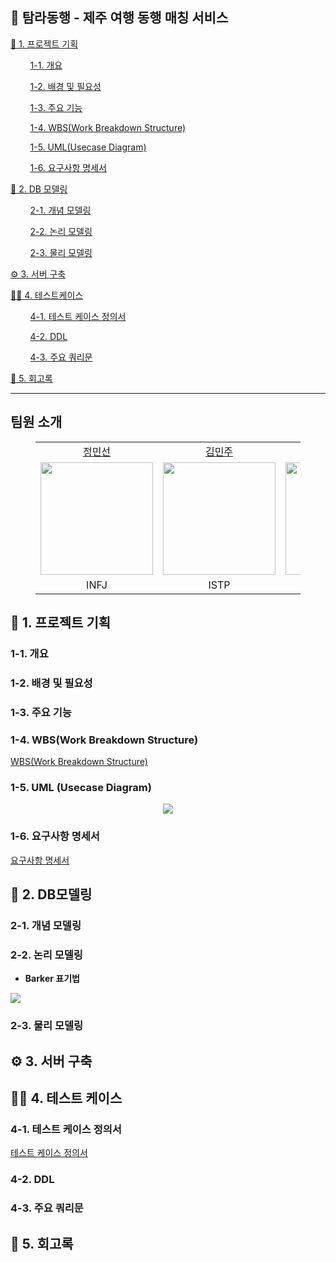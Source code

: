 ## 🍊 탐라동행 - 제주 여행 동행 매칭 서비스

<a href="#1">📁 1. 프로젝트 기획</a>
  
  &nbsp;&nbsp;&nbsp;&nbsp;&nbsp;&nbsp;&nbsp;&nbsp;<a href="#1-1">1-1. 개요</a>

  &nbsp;&nbsp;&nbsp;&nbsp;&nbsp;&nbsp;&nbsp;&nbsp;<a href="#1-2">1-2. 배경 및 필요성</a>

  &nbsp;&nbsp;&nbsp;&nbsp;&nbsp;&nbsp;&nbsp;&nbsp;<a href="#1-3">1-3. 주요 기능</a>

  &nbsp;&nbsp;&nbsp;&nbsp;&nbsp;&nbsp;&nbsp;&nbsp;<a href="#1-4">1-4. WBS(Work Breakdown Structure)</a>

  &nbsp;&nbsp;&nbsp;&nbsp;&nbsp;&nbsp;&nbsp;&nbsp;<a href="#1-5">1-5. UML(Usecase Diagram)</a>

  &nbsp;&nbsp;&nbsp;&nbsp;&nbsp;&nbsp;&nbsp;&nbsp;<a href="#1-6">1-6. 요구사항 명세서 </a>

<a href="#2">🔎 2. DB 모델링</a>

  &nbsp;&nbsp;&nbsp;&nbsp;&nbsp;&nbsp;&nbsp;&nbsp;<a href="#2-1">2-1. 개념 모델링</a>

  &nbsp;&nbsp;&nbsp;&nbsp;&nbsp;&nbsp;&nbsp;&nbsp;<a href="#2-2">2-2. 논리 모델링</a>

  &nbsp;&nbsp;&nbsp;&nbsp;&nbsp;&nbsp;&nbsp;&nbsp;<a href="#2-3">2-3. 물리 모델링</a>

<a href="#3">⚙️ 3. 서버 구축 </a>

<a href="#4">✍🏻 4. 테스트케이스 </a>

  &nbsp;&nbsp;&nbsp;&nbsp;&nbsp;&nbsp;&nbsp;&nbsp;<a href="#4-1">4-1. 테스트 케이스 정의서 </a>

  &nbsp;&nbsp;&nbsp;&nbsp;&nbsp;&nbsp;&nbsp;&nbsp;<a href="#4-2">4-2. DDL </a>

  &nbsp;&nbsp;&nbsp;&nbsp;&nbsp;&nbsp;&nbsp;&nbsp;<a href="#4-3">4-3. 주요 쿼리문 </a>

<a href="#5">📗 5. 회고록</a>

---

## 팀원 소개

<figure>
    <table>
      <tr>
        <td align="center"> <a href="https://github.com/minsun24">정민선</a></td>
        <td align="center"> <a href="https://github.com/wkdlrn">김민주</a></td>
        <td align="center"> <a href="https://github.com/emily9949" >황수민</a></td>
        <td align="center"> <a href="https://github.com/zi-won">박지원</a></td>
	<td align="center"> <a href="https://github.com/Hailyee" >이혜영</a></td>
        <td align="center"> <a href="https://github.com/swjang7269" >장시원</a></td>
      </tr>
      <tr>
        <td align="center"><img src="" width="180px"/></td>
        <td align="center"><img src="" width="180px"/></td>
        <td align="center"><img src="" width="180px"/></td>
	      <td align="center"><img src="" width="180px"/></td>
        <td align="center"><img src="" width="180px"/></td>
        <td align="center"><img src="" width="180px"/></td>
      </tr>
      <tr>
        <td align="center">INFJ</a></td>
        <td align="center">ISTP</a></td>
        <td align="center">ENFP</a></td>
        <td align="center">ESFJ</a></td>
	      <td align="center">ESTP</a></td>
        <td align="center">INTJ</a></td>
      </tr>
    </table>
</figure>


## <p id="1">📁 1. 프로젝트 기획</p>


### <p id="1-1">1-1. 개요</p>

### <p id="1-2">1-2. 배경 및 필요성</p>

### <p id="1-3">1-3. 주요 기능</p>

### <p id="1-4">1-4. WBS(Work Breakdown Structure)</p>
[WBS(Work Breakdown Structure)](https://docs.google.com/spreadsheets/d/1NqmHyOibSMeVUvOXEcZrMmShYiXlLGzj6wVhKXOGqn0/edit?usp=sharing)

### <p id="1-5">1-5. UML (Usecase Diagram)</p>

<p align = "center">
<img src = "https://github.com/user-attachments/assets/b64db02f-de72-461e-a1d1-ed76ea9c19ff"></p>

### <p id="1-6">1-6. 요구사항 명세서</p>
[요구사항 명세서](https://docs.google.com/spreadsheets/d/1ivOKmSbPaH6LBtRcZFHDeBcYZXUV2hPXxeqiGDib1Iw/edit?usp=sharing)

## <p id="2">🔎 2. DB모델링</p>

### <p id="2-1">2-1. 개념 모델링</p>


### <p id="2-2">2-2. 논리 모델링</p>

- **Barker 표기법**
<img src = 'https://private-user-images.githubusercontent.com/122660256/404120844-2a879248-08a2-4253-9420-ea0fba4d4ce4.png?jwt=eyJhbGciOiJIUzI1NiIsInR5cCI6IkpXVCJ9.eyJpc3MiOiJnaXRodWIuY29tIiwiYXVkIjoicmF3LmdpdGh1YnVzZXJjb250ZW50LmNvbSIsImtleSI6ImtleTUiLCJleHAiOjE3MzcwOTE4MDYsIm5iZiI6MTczNzA5MTUwNiwicGF0aCI6Ii8xMjI2NjAyNTYvNDA0MTIwODQ0LTJhODc5MjQ4LTA4YTItNDI1My05NDIwLWVhMGZiYTRkNGNlNC5wbmc_WC1BbXotQWxnb3JpdGhtPUFXUzQtSE1BQy1TSEEyNTYmWC1BbXotQ3JlZGVudGlhbD1BS0lBVkNPRFlMU0E1M1BRSzRaQSUyRjIwMjUwMTE3JTJGdXMtZWFzdC0xJTJGczMlMkZhd3M0X3JlcXVlc3QmWC1BbXotRGF0ZT0yMDI1MDExN1QwNTI1MDZaJlgtQW16LUV4cGlyZXM9MzAwJlgtQW16LVNpZ25hdHVyZT0zYjU4OTNjMzgxYzcwNjY2ZjY1MDJjMjZjMjNiNDM0NjY0MWY2ZTQxODViYzZlMDgzODFhNmU3NTMwMGJjZGRlJlgtQW16LVNpZ25lZEhlYWRlcnM9aG9zdCJ9.MXsj2OsKHbC9hgK6-aAKKJ2od-bMozRBb5tf_-V7kyY'>

### <p id="2-3">2-3. 물리 모델링</p>



## <p id="3">⚙️ 3. 서버 구축</p>

## <p id="4">✍🏻 4. 테스트 케이스</p>

### <p id="4-1">4-1. 테스트 케이스 정의서</p>
[테스트 케이스 정의서](https://docs.google.com/spreadsheets/d/1qIKqDuUsn12XIpt_Lv8IwSrGIWIKXSRWjdEWouPwQac/edit?usp=sharing)

### <p id="4-2">4-2. DDL</p>

### <p id="4-3">4-3. 주요 쿼리문</p>

## <p id="5">📗 5. 회고록</p>


